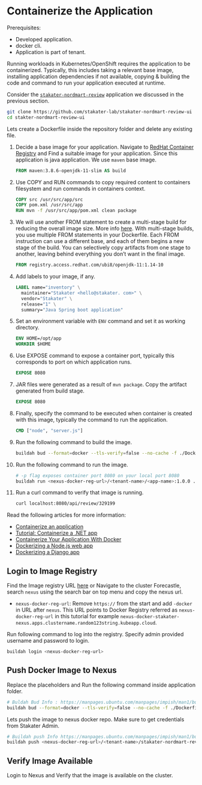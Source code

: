 # Containerize the Application

Prerequisites:

- Developed application.
- docker cli.
- Application is part of tenant.

Running workloads in Kubernetes/OpenShift requires the application to be containerized. Typically, this includes taking a relevant base image, installing application dependencies if not available, copying & building the code and command to run your application executed at runtime.

Consider the [`stakater-nordmart-review`](https://github.com/stakater-lab/stakater-nordmart-review) application we discussed in the previous section.

```sh
git clone https://github.com/stakater-lab/stakater-nordmart-review-ui
cd stakter-nordmart-review-ui
```

Lets create a Dockerfile inside the repository folder and delete any existing file.

  1. Decide a base image for your application. Navigate to [RedHat Container Registry](https://catalog.redhat.com/software/containers/search) and Find a suitable image for your application. Since this application is java application. We use `maven` base image.

        ```Dockerfile
        FROM maven:3.8.6-openjdk-11-slim AS build
        ```

  2. Use COPY and RUN commands to copy required content to containers filesystem and run commands in containers context.

        ```Dockerfile
        COPY src /usr/src/app/src
        COPY pom.xml /usr/src/app
        RUN mvn -f /usr/src/app/pom.xml clean package
        ```

  3. We will use another FROM statement to create a multi-stage build for reducing the overall image size. More info [here](https://docs.docker.com/build/building/multi-stage/). With multi-stage builds, you use multiple FROM statements in your Dockerfile. Each FROM instruction can use a different base, and each of them begins a new stage of the build. You can selectively copy artifacts from one stage to another, leaving behind everything you don’t want in the final image.

        ```Dockerfile
        FROM registry.access.redhat.com/ubi8/openjdk-11:1.14-10
        ```

  4. Add labels to your image, if any.

        ```Dockerfile
        LABEL name="inventory" \
          maintainer="Stakater <hello@stakater. com>" \
          vendor="Stakater" \
          release="1" \
          summary="Java Spring boot application"
        ```

  5. Set an environment variable with `ENV` command and set it as working directory.

        ```Dockerfile
        ENV HOME=/opt/app
        WORKDIR $HOME
        ```

  6. Use EXPOSE command to expose a container port, typically this corresponds to port on which application runs.

        ```Dockerfile
        EXPOSE 8080
        ```

  7. JAR files were generated as a result of `mvn package`. Copy the artifact generated from build stage.

        ```Dockerfile
        EXPOSE 8080
        ```

  8. Finally, specify the command to be executed when container is created with this image, typically the command to run the application.

        ```Dockerfile
        CMD ["node", "server.js"]
        ```

  9. Run the following command to build the image.

        ```sh
        buildah bud --format=docker --tls-verify=false --no-cache -f ./Dockerfile -t <nexus-docker-reg-url>/<tenant-name>/<app-name>:1.0.0 .

        ```

  10. Run the following command to run the image.

        ```sh
        # -p flag exposes container port 8080 on your local port 8080
        buildah run <nexus-docker-reg-url>/<tenant-name>/<app-name>:1.0.0 .
        ```

  11. Run a curl command to verify that image is running.

        ```sh
        curl localhost:8080/api/review/329199
        ```

Read the following articles for more information:

- [Containerize an application](https://docs.docker.com/get-started/02_our_app/)
- [Tutorial: Containerize a .NET app](https://learn.microsoft.com/en-us/dotnet/core/docker/build-container?tabs=linux)
- [Containerize Your Application With Docker](https://towardsdatascience.com/containerize-your-application-with-docker-b0608557441f)
- [Dockerizing a Node.js web app](https://nodejs.org/en/docs/guides/nodejs-docker-webapp)
- [Dockerizing a Django app](https://blog.logrocket.com/dockerizing-django-app)

## Login to Image Registry

Find the Image registry URL [here](../../../managed-addons/nexus/routes.md) or Navigate to the cluster Forecastle, search `nexus` using the search bar on top menu and copy the nexus url.

- `nexus-docker-reg-url`: Remove `https://` from the start and add `-docker` in URL after `nexus`. This URL points to Docker Registry referred as `nexus-docker-reg-url` in this tutorial for example `nexus-docker-stakater-nexus.apps.clustername.random123string.kubeapp.cloud`.

Run following command to log into the registry. Specify admin provided username and password to login.

```sh
buildah login <nexus-docker-reg-url>
```

## Push Docker Image to Nexus

Replace the placeholders and Run the following command inside application folder.

```sh
# Buldah Bud Info : https://manpages.ubuntu.com/manpages/impish/man1/buildah-bud.1.html
buildah bud --format=docker --tls-verify=false --no-cache -f ./Dockerfile -t <nexus-docker-reg-url>/<tenant-name>/<app-name>:1.0.0 .
```

Lets push the image to nexus docker repo. Make sure to get credentials from Stakater Admin.

```sh
# Buildah push Info https://manpages.ubuntu.com/manpages/impish/man1/buildah-push.1.html
buildah push <nexus-docker-reg-url>/<tenant-name>/stakater-nordmart-review:1.0.0 docker://<nexus-docker-reg-url>/<tenant-name>/stakater-nordmart-review:1.0.0
```

## Verify Image Available

Login to Nexus and Verify that the image is available on the cluster.
